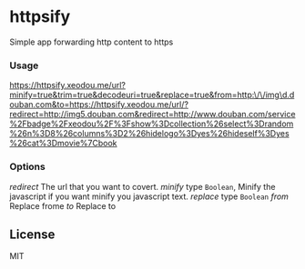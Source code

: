 httpsify
========

Simple app forwarding http content to  https


### Usage

https://httpsify.xeodou.me/url?minify=true&trim=true&decodeuri=true&replace=true&from=http:\/\/img\d.douban.com&to=https://httpsify.xeodou.me/url/?redirect=http://img5.douban.com&redirect=http://www.douban.com/service%2Fbadge%2Fxeodou%2F%3Fshow%3Dcollection%26select%3Drandom%26n%3D8%26columns%3D2%26hidelogo%3Dyes%26hideself%3Dyes%26cat%3Dmovie%7Cbook

### Options

*redirect* The url that you want to covert.
*minify* type `Boolean`, Minify the javascript if you want minify you javascript text.
*replace* type `Boolean`
    *from* Replace frome
    *to* Replace to


## License

MIT
